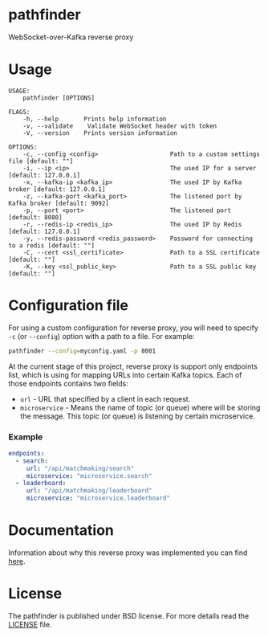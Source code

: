 # pathfinder
WebSocket-over-Kafka reverse proxy

# Usage
```
USAGE:
    pathfinder [OPTIONS]

FLAGS:
    -h, --help       Prints help information
    -v, --validate    Validate WebSocket header with token
    -V, --version    Prints version information

OPTIONS:
    -c, --config <config>                    Path to a custom settings file [default: ""]
    -i, --ip <ip>                            The used IP for a server [default: 127.0.0.1]
    -x, --kafka-ip <kafka_ip>                The used IP by Kafka broker [default: 127.0.0.1]
    -z, --kafka-port <kafka_port>            The listened port by Kafka broker [default: 9092]
    -p, --port <port>                        The listened port [default: 8080]
    -r, --redis-ip <redis_ip>                The used IP by Redis [default: 127.0.0.1]
    -y, --redis-password <redis_password>    Password for connecting to a redis [default: ""]
    -C, --cert <ssl_certificate>             Path to a SSL certificate [default: ""]
    -K, --key <ssl_public_key>               Path to a SSL public key [default: ""]
```

# Configuration file
For using a custom configuration for reverse proxy, you will need to specify `-c` (or `--config`) option with a path to
a file. For example:
```bash
pathfinder --config=myconfig.yaml -p 8001
```
At the current stage of this project, reverse proxy is support only endpoints list, which is using for mapping URLs into certain Kafka topics.
Each of those endpoints contains two fields:
- `url` - URL that specified by a client in each request.
- `microservice` - Means the name of topic (or queue) where will be storing the message. This topic (or queue) is listening by certain microservice.

### Example
```yaml
endpoints:
  - search:
     url: "/api/matchmaking/search"
     microservice: "microservice.search"
  - leaderboard:
     url: "/api/matchmaking/leaderboard"
     microservice: "microservice.leaderboard"
```

# Documentation
Information about why this reverse proxy was implemented you can find [here](https://github.com/OpenMatchmaking/documentation/blob/master/docs/components.md#reverse-proxy).

# License
The pathfinder is published under BSD license. For more details read the [LICENSE](https://github.com/OpenMatchmaking/pathfinder/blob/master/LICENSE) file.
